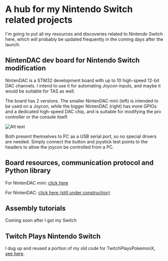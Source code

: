 # A hub for my Nintendo Switch related projects

I'm going to put all my resources and discoveries related to Nintendo Switch here, which will probably be updated frequently in the coming days after the launch.

## NintenDAC dev board for Nintendo Switch modification

NintenDAC is a STM32 development board with up to 10 high-speed 12-bit DAC channels. I intend to use it for automating Joycon inputs, and maybe it would be suitable for TAS as well. 

The board has 2 versions. The smaller NintenDAC mini (left) is intended to be used on a Joycon, while the bigger NintenDAC (right) has more GPIOs and a dedicated high-speed DAC chip, and is suitable for modifying the pro controller or the console itself.

![Alt text](http://i.imgur.com/zYkvhDJ.jpg)

Both present themselves to PC as a USB serial port, so no special drivers are needed. Simply connect the button and joystick test points to the headers to allow the joycon be controlled from a PC.

## Board resources, communication protocol and Python library

For NintenDAC mini: [click here](./NintenDAC_mini)

For NintenDAC: [click here (still under construction)](./NintenDAC)

## Assembly tutorials

Coming soon after I got my Switch

## Twitch Plays Nintendo Switch

I dug up and reused a portion of my old code for TwitchPlaysPokemonX, [see here](./TwitchPlaysNintendoSwitch).

